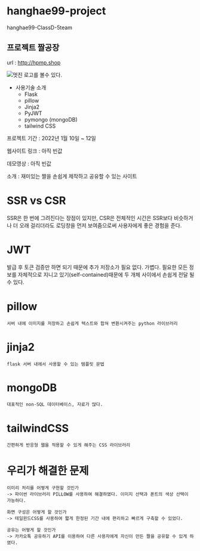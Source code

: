 # hanghae99-project
hanghae99-ClassD-5team

## 프로젝트 짤공장
url : http://hpmp.shop

![멋진 로고를 볼수 있다.](https://user-images.githubusercontent.com/89088205/149082819-1557bb6e-126f-4c81-afaa-83e1531585d1.jpg)

* 사용기술 소개
  * Flask 
  * pillow
  * Jinja2
  * PyJWT
  * pymongo (mongoDB)
  * tailwind CSS

프로젝트 기간 : 2022년 1월 10일 ~ 12일

웹사이트 링크 : 아직 빈값

데모영상 : 아직 빈값

소개 : 재미있는 짤을 손쉽게 제작하고 공유할 수 있는 사이트


#  SSR vs CSR
SSR은 한 번에 그려진다는 장점이 있지만,
CSR은 전체적인 시간은 SSR보다 비슷하거나 더 오래 걸리더라도 로딩창을 먼저 보여줌으로써 사용자에게 좋은 경험을 준다.

#  JWT
발급 후 토큰 검증만 하면 되기 때문에 추가 저장소가 필요 없다. 가볍다.
필요한 모든 정보를 자체적으로 지니고 있기(self-contained)때문에 두 개체 사이에서 손쉽게 전달 될 수 있다.

#  pillow
    서버 내에 이미지를 저장하고 손쉽게 텍스트와 합쳐 변환시켜주는 python 라이브러리

#  jinja2
    flask 서버 내에서 사용할 수 있는 템플릿 문법

#  mongoDB
    대표적인 non-SQL 데이터베이스, 자료가 많다.

# tailwindCSS
    간편하게 반응형 웹을 적용할 수 있게 해주는 CSS 라이브러리
    
# 우리가 해결한 문제
    이미리 처리를 어떻게 구현할 것인가
    -> 파이썬 라이브러리 PILLOW를 사용하여 해결하였다. 이미지 선택과 폰트의 색상 선택이 가능하다.
    
    화면 구성은 어떻게 할 것인가
    -> 테일윈드CSS를 사용하여 짧게 한정된 기간 내에 편리하고 빠르게 구축할 수 있었다.
    
    공유는 어떻게 할 것인가
    -> 카카오톡 공유하기 API를 이용하여 다른 사용자에게 자신이 만든 짤을 공유할 수 있게 하였다.
    
